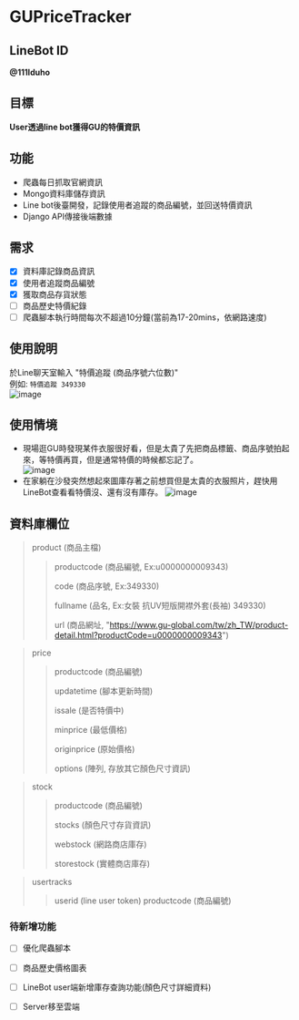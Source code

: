 # GUPriceTracker

## LineBot ID
**@111lduho**


## 目標
**User透過line bot獲得GU的特價資訊**


## 功能
* 爬蟲每日抓取官網資訊
* Mongo資料庫儲存資訊
* Line bot後臺開發，記錄使用者追蹤的商品編號，並回送特價資訊
* Django API傳接後端數據


## 需求
- [X] 資料庫記錄商品資訊
- [X] 使用者追蹤商品編號
- [X] 獲取商品存貨狀態
- [ ] 商品歷史特價紀錄
- [ ] 爬蟲腳本執行時間每次不超過10分鐘(當前為17-20mins，依網路速度)

## 使用說明
於Line聊天室輸入
"特價追蹤 (商品序號六位數)"  
例如:
`特價追蹤 349330`  
![image](https://github.com/a35780104/GUPriceTracker/assets/34364797/876ddbb6-21d9-4f3b-a46a-d8e1f72d07e0)


## 使用情境
* 現場逛GU時發現某件衣服很好看，但是太貴了先把商品標籤、商品序號拍起來，等特價再買，但是通常特價的時候都忘記了。  
![image](https://github.com/a35780104/GUPriceTracker/assets/34364797/f90abd7c-68de-4d35-a943-69b4d740d1a4)
* 在家躺在沙發突然想起來圖庫存著之前想買但是太貴的衣服照片，趕快用LineBot查看看特價沒、還有沒有庫存。
![image](https://github.com/a35780104/GUPriceTracker/assets/34364797/bf487335-d68d-43a0-ad3d-ef2a53a48e05)



## 資料庫欄位
> product (商品主檔)
>>productcode (商品編號, Ex:u0000000009343)
>>
>>code (商品序號, Ex:349330)
>>
>>fullname (品名, Ex:女裝 抗UV短版開襟外套(長袖) 349330)
>>
>>url (商品網址, "https://www.gu-global.com/tw/zh_TW/product-detail.html?productCode=u0000000009343")

>price
>>productcode (商品編號)
>>
>>updatetime (腳本更新時間)
>>
>>issale (是否特價中)
>>
>>minprice (最低價格)
>>
>>originprice (原始價格)
>>
>>options (陣列, 存放其它顏色尺寸資訊)

>stock
>>productcode (商品編號)
>>
>>stocks (顏色尺寸存貨資訊)
>>
>>webstock (網路商店庫存)
>>
>>storestock (實體商店庫存)

>usertracks
>>userid (line user token)
>>productcode (商品編號)


### 待新增功能
- [ ] 優化爬蟲腳本
- [ ] 商品歷史價格圖表
- [ ] LineBot user端新增庫存查詢功能(顏色尺寸詳細資料)
- [ ] Server移至雲端


